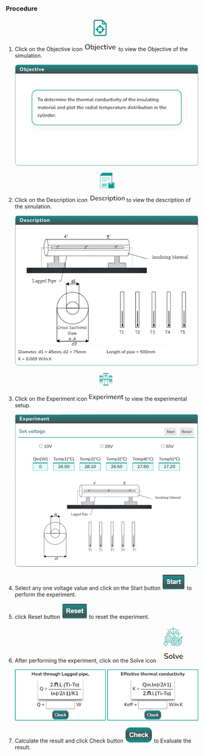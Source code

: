 ### Procedure

<!-- <div style="text-align:left"> -->

1. Click on the Objective icon <img src="images/objecticon.png" alt="Alt text"  > to view the Objective of the simulation.

   ![Alt text](./images/screen1.png)

2. Click on the Description icon <img src="images/Desicon.png" alt="Alt text"  > to view the description of the simulation.

   ![Alt text](images/Descriptionscreen.png)

3. Click on the Experiment icon <img src="images/expicon.png" alt="Alt text"  > to view the experimental setup.

   ![Alt text](./images/experimentscreen.png)

4. Select any one voltage value and click on the Start button <img src="images/startButton.png" alt="Alt text"  > to perform the experiment.

5. click Reset button <img src="images/resetButton.png" alt="Alt text"  > to reset the experiment.

<!--
   ![Alt text](images/expscreen.png) -->

6. After performing the experiment, click on the Solve icon <img src="images/solveicon.png" alt="Alt text"  >

   ![Alt text](./images/solvescreen1.png)

7. Calculate the result and click Check button <img src="images/checkButton.png" alt="Alt text"  > to Evaluate the result.

<!-- </div> -->
